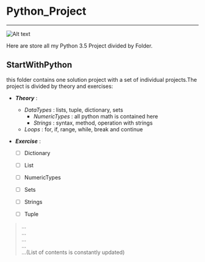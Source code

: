 # Python_Project
___
![Alt text](http://jksofttechsolutions.com/blog/wp-content/uploads/2016/02/python-2.png "Python Logo")

Here are store all my Python 3.5 Project divided by Folder.
## StartWithPython ##
  this folder contains one solution project with a set of individual projects.The project is divided by theory and exercises:
  
  + _**Theory**_ :
    + _DataTypes_ : lists, tuple, dictionary, sets 
      + _NumericTypes_ : all python math is contained here 
      + _Strings_ : syntax, method, operation with strings
    + _Loops_ : for, if, range, while, break and continue 
    
  + _**Exercise**_ : 
    + [ ] Dictionary
    + [ ] List
    + [ ] NumericTypes
    + [ ] Sets
    + [ ] Strings
    + [ ] Tuple

    
> ...  
> ...  
> ...  
> ...  
> ...(List of contents is constantly updated)


